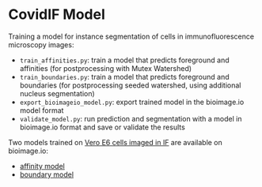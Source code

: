 # CovidIF Model

Training a model for instance segmentation of cells in immunofluorescence microscopy images:
- `train_affinities.py`: train a model that predicts foreground and affinities (for postprocessing with Mutex Watershed)
- `train_boundaries.py`: train a model that predicts foreground and boundaries (for postprocessing seeded watershed, using additional nucleus segmentation)
- `export_bioimageio_model.py`: export trained model in the bioimage.io model format
- `validate_model.py`: run prediction and segmentation with a model in bioimage.io format and save or validate the results

Two models trained on [Vero E6 cells imaged in IF](https://zenodo.org/record/5092850) are available on bioimage.io:
- [affinity model](TODO)
- [boundary model](TODO)
